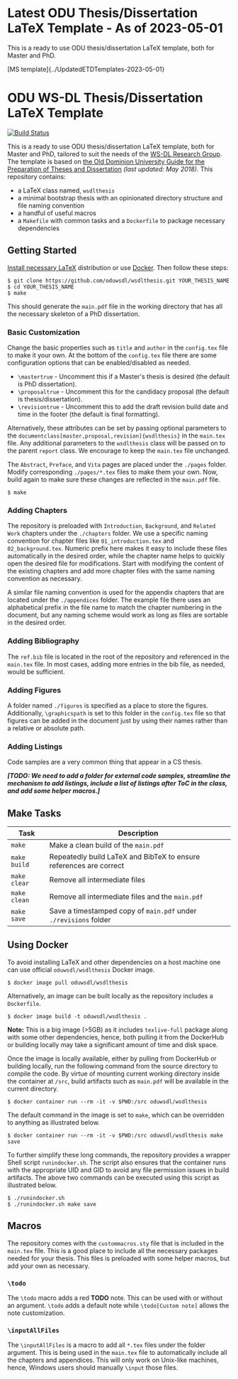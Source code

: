 # Latest ODU Thesis/Dissertation LaTeX Template - As of 2023-05-01 

This is a ready to use ODU thesis/dissertation LaTeX template, both for Master and PhD. 

[MS template]{../UpdatedETDTemplates-2023-05-01}



# ODU WS-DL Thesis/Dissertation LaTeX Template

[![Build Status](https://travis-ci.com/oduwsdl/wsdlthesis.svg?branch=master)](https://travis-ci.com/oduwsdl/wsdlthesis)

This is a ready to use ODU thesis/dissertation LaTeX template, both for Master and PhD, tailored to suit the needs of the [WS-DL Research Group](https://ws-dl.cs.odu.edu/).
The template is based on [the Old Dominion University Guide for the Preparation of Theses and Dissertation](https://www.odu.edu/content/dam/odu/offices/graduate-studies/thesis-dissertation/docs/thesis_dissertation_guide.pdf) *(last updated: May 2018)*.
This repository contains:

* a LaTeX class named, `wsdlthesis`
* a minimal bootstrap thesis with an opinionated directory structure and file naming convention
* a handful of useful macros
* a `Makefile` with common tasks and a `Dockerfile` to package necessary dependencies

## Getting Started

[Install necessary LaTeX](https://en.wikibooks.org/wiki/LaTeX/Installation) distribution or use [Docker](https://docs.docker.com/engine/installation/).
Then follow these steps:

```
$ git clone https://github.com/oduwsdl/wsdlthesis.git YOUR_THESIS_NAME
$ cd YOUR_THESIS_NAME
$ make
```

This should generate the `main.pdf` file in the working directory that has all the necessary skeleton of a PhD dissertation.

### Basic Customization

Change the basic properties such as `title` and `author` in the `config.tex` file to make it your own.
At the bottom of the `config.tex` file there are some configuration options that can be enabled/disabled as needed.

* `\mastertrue` - Uncomment this if a Master's thesis is desired (the default is PhD dissertation).
* `\proposaltrue` - Uncomment this for the candidacy proposal (the default is thesis/dissertation).
* `\revisiontrue` - Uncomment this to add the draft revision build date and time in the footer (the default is final formatting).

Alternatively, these attributes can be set by passing optional parameters to the `documentclass[master,proposal,revision]{wsdlthesis}` in the `main.tex` file.
Any additional parameters to the `wsdlthesis` class will be passed on to the parent `report` class.
We encourage to keep the `main.tex` file unchanged.

The `Abstract`, `Preface`, and `Vita` pages are placed under the `./pages` folder.
Modify corresponding `./pages/*.tex` files to make them your own.
Now, build again to make sure these changes are reflected in the `main.pdf` file.

```
$ make
```

### Adding Chapters

The repository is preloaded with `Introduction`, `Background`, and `Related Work` chapters under the `./chapters` folder.
We use a specific naming convention for chapter files like `01_introduction.tex` and `02_background.tex`.
Numeric prefix here makes it easy to include these files automatically in the desired order, while the chapter name helps to quickly open the desired file for modifications.
Start with modifying the content of the existing chapters and add more chapter files with the same naming convention as necessary.

A similar file naming convention is used for the appendix chapters that are located under the `./appendices` folder.
The example file there uses an alphabetical prefix in the file name to match the chapter numbering in the document, but any naming scheme would work as long as files are sortable in the desired order.

### Adding Bibliography

The `ref.bib` file is located in the root of the repository and referenced in the `main.tex` file.
In most cases, adding more entries in the bib file, as needed, would be sufficient.

### Adding Figures

A folder named `./figures` is specified as a place to store the figures.
Additionally, `\graphicspath` is set to this folder in the `config.tex` file so that figures can be added in the document just by using their names rather than a relative or absolute path.

### Adding Listings

Code samples are a very common thing that appear in a CS thesis.

***[TODO: We need to add a folder for external code samples, streamline the mechanism to add listings, include a list of listings after ToC in the class, and add some helper macros.]***

## Make Tasks

Task         | Description
-------------|-------------------------------------------------------------------
`make`       | Make a clean build of the `main.pdf`
`make build` | Repeatedly build LaTeX and BibTeX to ensure references are correct
`make clear` | Remove all intermediate files
`make clean` | Remove all intermediate files and the `main.pdf`
`make save`  | Save a timestamped copy of `main.pdf` under `./revisions` folder

## Using Docker

To avoid installing LaTeX and other dependencies on a host machine one can use official `oduwsdl/wsdlthesis` Docker image.

```
$ docker image pull oduwsdl/wsdlthesis
```

Alternatively, an image can be built locally as the repository includes a `Dockerfile`.

```
$ docker image build -t oduwsdl/wsdlthesis .
```

**Note:** This is a big image (>5GB) as it includes `texlive-full` package along with some other dependencies, hence, both pulling it from the DockerHub or building locally may take a significant amount of time and disk space.

Once the image is locally available, either by pulling from DockerHub or building locally, run the following command from the source directory to compile the code.
By virtue of mounting current working directory inside the container at `/src`, build artifacts such as `main.pdf` will be available in the current directory.

```
$ docker container run --rm -it -v $PWD:/src oduwsdl/wsdlthesis
```

The default command in the image is set to `make`, which can be overridden to anything as illustrated below.

```
$ docker container run --rm -it -v $PWD:/src oduwsdl/wsdlthesis make save
```

To further simplify these long commands, the repository provides a wrapper Shell script `runindocker.sh`.
The script also ensures that the container runs with the appropriate UID and GID to avoid any file permission issues in build artifacts.
The above two commands can be executed using this script as illustrated below.

```
$ ./runindocker.sh
$ ./runindocker.sh make save
```

## Macros

The repository comes with the `custommacros.sty` file that is included in the `main.tex` file.
This is a good place to include all the necessary packages needed for your thesis.
This files is preloaded with some helper macros, but add your own as necessary.

### `\todo`

The `\todo` macro adds a red **TODO** note.
This can be used with or without an argument.
`\todo` adds a default note while `\todo[Custom note]` allows the note customization.

### `\inputAllFiles`

The `\inputAllFiles` is a macro to add all `*.tex` files under the folder argument.
This is being used in the `main.tex` file to automatically include all the chapters and appendices.
This will only work on Unix-like machines, hence, Windows users should manually `\input` those files.
